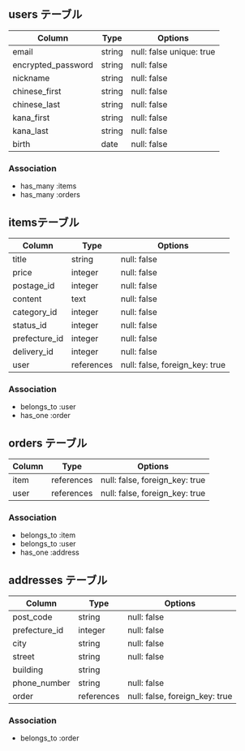 ## users テーブル

| Column             | Type   | Options                 |
| ------------------ | ------ | ----------------------  |
| email              | string | null: false unique: true|
| encrypted_password | string | null: false             |
| nickname           | string | null: false             |
| chinese_first      | string | null: false             |
| chinese_last       | string | null: false             |
| kana_first         | string | null: false             |
| kana_last          | string | null: false             |
| birth              | date   | null: false             |

### Association

- has_many :items
- has_many :orders


##  itemsテーブル

| Column             | Type       | Options                        |
| ------------------ | ------     | ------------------------------ |
| title              | string     | null: false                    |
| price              | integer    | null: false                    |
| postage_id         | integer    | null: false                    |
| content            | text       | null: false                    |
| category_id        | integer    | null: false                    |
| status_id          | integer    | null: false                    |
| prefecture_id      | integer    | null: false                    |
| delivery_id        | integer    | null: false                    |
| user               | references | null: false, foreign_key: true |


### Association

- belongs_to :user
- has_one   :order


## orders テーブル

| Column         | Type       | Options                        |
| -------------- | ---------- | ------------------------------ |
| item           | references | null: false, foreign_key: true |
| user           | references | null: false, foreign_key: true |

### Association

- belongs_to :item
- belongs_to :user
- has_one    :address

## addresses テーブル

| Column         | Type       | Options                        |
| -------------- | ---------- | ------------------------------ |
| post_code      | string     | null: false                    |
| prefecture_id  | integer    | null: false                    |
| city           | string     | null: false                    |
| street         | string     | null: false                    |
| building       | string     |                                |
| phone_number   | string     | null: false                    |
| order          | references | null: false, foreign_key: true |

### Association

- belongs_to :order
